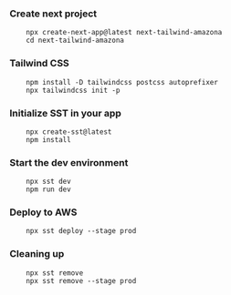 ### **Create next project**

```
	npx create-next-app@latest next-tailwind-amazona
	cd next-tailwind-amazona
```

### **Tailwind CSS**

```
	npm install -D tailwindcss postcss autoprefixer
	npx tailwindcss init -p
```

### **Initialize SST in your app**

```
	npx create-sst@latest
	npm install
```

### **Start the dev environment**

```
	npx sst dev
	npm run dev
```

### **Deploy to AWS**

```
	npx sst deploy --stage prod
```

### **Cleaning up**

```
	npx sst remove
	npx sst remove --stage prod
```
